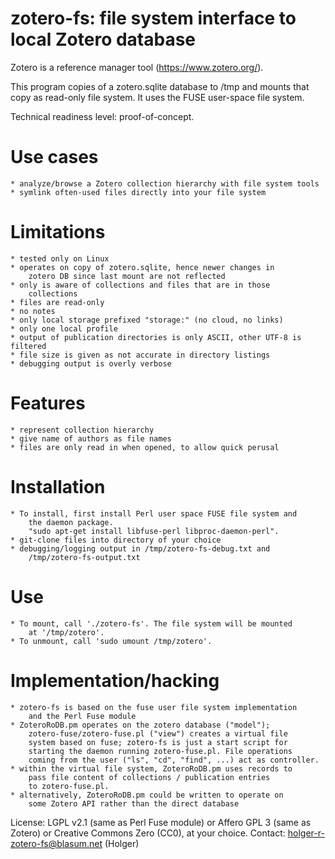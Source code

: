 zotero-fs: file system interface to local Zotero database
=========================================================

Zotero is a reference manager tool (https://www.zotero.org/).

This program copies of a zotero.sqlite database to /tmp and mounts 
that copy as read-only file system. It uses the FUSE user-space
file system.

Technical readiness level: proof-of-concept.

Use cases
=========

	* analyze/browse a Zotero collection hierarchy with file system tools
	* symlink often-used files directly into your file system

Limitations
===========

	* tested only on Linux 
	* operates on copy of zotero.sqlite, hence newer changes in 
		zotero DB since last mount are not reflected
	* only is aware of collections and files that are in those
		collections
	* files are read-only 
	* no notes
	* only local storage prefixed "storage:" (no cloud, no links)
	* only one local profile 
	* output of publication directories is only ASCII, other UTF-8 is filtered
	* file size is given as not accurate in directory listings
	* debugging output is overly verbose

Features
========

	* represent collection hierarchy
	* give name of authors as file names
	* files are only read in when opened, to allow quick perusal

Installation
============
	
	* To install, first install Perl user space FUSE file system and 
		the daemon package.
		"sudo apt-get install libfuse-perl libproc-daemon-perl".
	* git-clone files into directory of your choice
	* debugging/logging output in /tmp/zotero-fs-debug.txt and 
		/tmp/zotero-fs-output.txt

Use 
===	

	* To mount, call './zotero-fs'. The file system will be mounted 
		at '/tmp/zotero'.
	* To unmount, call 'sudo umount /tmp/zotero'.

Implementation/hacking
======================

	* zotero-fs is based on the fuse user file system implementation
		and the Perl Fuse module
	* ZoteroRoDB.pm operates on the zotero database ("model");
		zotero-fuse/zotero-fuse.pl ("view") creates a virtual file 
		system based on fuse; zotero-fs is just a start script for 
		starting the daemon running zotero-fuse.pl. File operations 
		coming from the user ("ls", "cd", "find", ...) act as controller.
	* within the virtual file system, ZoteroRoDB.pm uses records to 
		pass file content of collections / publication entries 
		to zotero-fuse.pl. 
	* alternatively, ZoteroRoDB.pm could be written to operate on 
		some Zotero API rather than the direct database

License: LGPL v2.1 (same as Perl Fuse module) or Affero GPL 3 
	(same as Zotero) or Creative Commons Zero (CC0), at your choice.
Contact: holger-r-zotero-fs@blasum.net (Holger)
